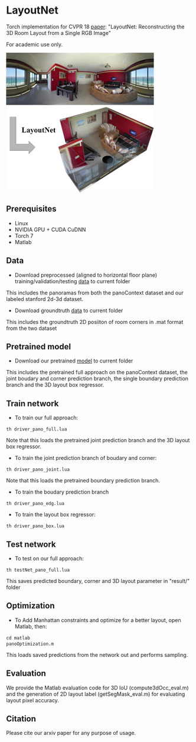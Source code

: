 # LayoutNet
Torch implementation for CVPR 18 [paper](): "LayoutNet: Reconstructing the 3D Room Layout from a Single RGB Image"

For academic use only.

<img src='figs/teasor.jpg' width=400>

## Prerequisites
- Linux
- NVIDIA GPU + CUDA CuDNN
- Torch 7
- Matlab

## Data
- Download preprocessed (aligned to horizontal floor plane) training/validation/testing [data](https://drive.google.com/file/d/1vsIvZ5L-VT0sH-GgbUL1sRYiEHn2Jn3B/view?usp=sharing) to current folder

This includes the panoramas from both the panoContext dataset and our labeled stanford 2d-3d dataset.

- Download groundtruth [data](https://drive.google.com/file/d/1j91sz8Jt6Jsg198riA0ggz8Mjj4lSntx/view?usp=sharing) to current folder

This includes the groundtruth 2D posiiton of room corners in .mat format from the two dataset

## Pretrained model
- Download our pretrained [model](https://drive.google.com/file/d/1qqrKkT_nTN1RzjiLN92VvoB023ZoD28v/view?usp=sharing) to current folder

This includes the pretrained full approach on the panoContext dataset, the joint boudary and corner prediction branch, the single boundary prediction branch and the 3D layout box regressor.

## Train network
- To train our full approach:
```
th driver_pano_full.lua
```
Note that this loads the pretrained joint prediction branch and the 3D layout box regressor.

- To train the joint prediction branch of boudary and corner:
```
th driver_pano_joint.lua
```
Note that this loads the pretrained boundary prediction branch.

- To train the boudary prediction branch
```
th driver_pano_edg.lua
```
- To train the layout box regressor:
```
th driver_pano_box.lua
```

## Test network
- To test on our full approach:
```
th testNet_pano_full.lua
```
This saves predicted boundary, corner and 3D layout parameter in "result/" folder

## Optimization
- To Add Manhattan constraints and optimize for a better layout, open Matlab, then:
```
cd matlab
panoOptimization.m
```
This loads saved predictions from the network out and performs sampling.

## Evaluation

We provide the Matlab evaluation code for 3D IoU (compute3dOcc\_eval.m) and the generation of 2D layout label (getSegMask\_eval.m) for evaluating layout pixel accuracy.

## Citation
Please cite our arxiv paper for any purpose of usage.
